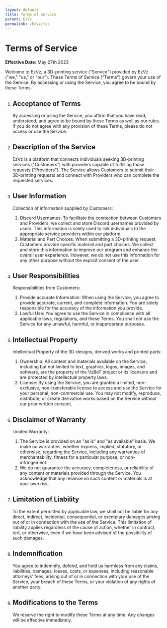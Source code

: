 ```yaml
---
layout: default
title: Terms of service
parent: EzVz
permalink: /EzVz/tos
---
```

<!--redirect-from:
  - /EzVz/tos-->

# Terms of Service

**Effective Date:** May 27th 2023

Welcome to EzVz, a 3D-printing service ("Service") provided by EzVz ("we," "us," or "our"). These Terms of Service ("Terms") govern your use of the Service. By accessing or using the Service, you agree to be bound by these Terms.

1. ## Acceptance of Terms

    By accessing or using the Service, you affirm that you have read, understood, and agree to be bound by these Terms as well as our rules. If you do not agree with any provision of these Terms, please do not access or use the Service.

2. ## Description of the Service

    EzVz is a platform that connects individuals seeking 3D-printing services ("Customers") with providers capable of fulfilling those requests ("Providers"). The Service allows Customers to submit their 3D-printing requests and connect with Providers who can complete the requested services.

3. ## User Information

    Collection of information supplied by Customers:

    1. Discord Usernames: To facilitate the connection between Customers and Providers, we collect and store Discord usernames provided by users. This information is solely used to link individuals to the appropriate service providers within our platform.
    2. Material and Part Choices: When submitting a 3D-printing request, Customers provide specific material and part choices. We collect and store this information to improve our program and enhance the overall user experience. However, we do not use this information for any other purpose without the explicit consent of the user.

4. ## User Responsibilities

    Responsibilities from Customers:

    1. Provide accurate Information: When using the Service, you agree to provide accurate, current, and complete information. You are solely responsible for the accuracy of the information you provide.
    2. Lawful Use: You agree to use the Service in compliance with all applicable laws, regulations, and these Terms. You shall not use the Service for any unlawful, harmful, or inappropriate purposes.

5. ## Intellectual Property

    Intellectual Property of the 3D-designs, derived works and printed parts:

    1. Ownership: All content and materials available on the Service, including but not limited to text, graphics, logos, images, and software, are the property of the VzBoT project or its licensors and are protected by intellectual property laws.
    2. License: By using the Service, you are granted a limited, non-exclusive, non-transferable license to access and use the Service for your personal, non-commercial use. You may not modify, reproduce, distribute, or create derivative works based on the Service without our prior written consent.

6. ## Disclaimer of Warranty

    Limited Warranty:

    1. The Service is provided on an "as is" and "as available" basis. We make no warranties, whether express, implied, statutory, or otherwise, regarding the Service, including any warranties of merchantability, fitness for a particular purpose, or non-infringement.
    2. We do not guarantee the accuracy, completeness, or reliability of any content or materials provided through the Service. You acknowledge that any reliance on such content or materials is at your own risk.

7. ## Limitation of Liability

    To the extent permitted by applicable law, we shall not be liable for any direct, indirect, incidental, consequential, or exemplary damages arising out of or in connection with the use of the Service. This limitation of liability applies regardless of the cause of action, whether in contract, tort, or otherwise, even if we have been advised of the possibility of such damages.

8. ## Indemnification

    You agree to indemnify, defend, and hold us harmless from any claims, liabilities, damages, losses, costs, or expenses, including reasonable attorneys' fees, arising out of or in connection with your use of the Service, your breach of these Terms, or your violation of any rights of another party.

9. ## Modifications to the Terms

    We reserve the right to modify these Terms at any time. Any changes will be effective immediately.
